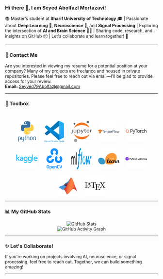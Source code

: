### Hi there 👋, I am Seyed Abolfazl Mortazavi!

📚 Master's student at **Sharif University of Technology** 🎓 | Passionate about **Deep Learning** 🧠, **Neuroscience** 🌟, and **Signal Processing** | Exploring the intersection of **AI and Brain Science** 🤖🧫 | Sharing code, research, and insights on GitHub 📦 | Let's collaborate and learn together! 🚀<br/>

---

### 📧 Contact Me
Are you interested in viewing my resume for a potential position at your company? Many of my projects are freelance and housed in private repositories. Please feel free to reach out via email—I'll be glad to provide access for your review.<br/>
**Email:** Seyyed79Abolfazl@gmail.com<br/>

---

### 🧰 Toolbox
<br/>
<p align="center" style="display: flex; flex-wrap: wrap; justify-content: center; align-items: center; gap: 20px;">
<img src='https://github.com/devicons/devicon/blob/master/icons/python/python-original-wordmark.svg' alt='Python' width= 70px height=70px>
<img src='https://github.com/devicons/devicon/blob/master/icons/vscode/vscode-original-wordmark.svg' alt='VSCode' width= 70px height=70px>
<img src='https://github.com/devicons/devicon/blob/master/icons/jupyter/jupyter-original-wordmark.svg' alt='Jupyter' width= 70px height=70px>
<img src='https://github.com/devicons/devicon/blob/master/icons/tensorflow/tensorflow-original-wordmark.svg' alt='Tensorflow' width= 70px height=70px>
<img src='https://github.com/devicons/devicon/blob/master/icons/pytorch/pytorch-original-wordmark.svg' alt='Pytorch' width= 70px height=70px>
<img src='https://github.com/devicons/devicon/blob/master/icons/kaggle/kaggle-original-wordmark.svg' alt='Kaggle' width= 70px height=70px>
<img src='https://github.com/devicons/devicon/blob/master/icons/opencv/opencv-plain-wordmark.svg' alt='OpenCV' width= 70px height=70px>
<img src='https://github.com/SAMortazavi/SAMortazavi/blob/main/MLFlow.svg' alt='MLflow' width= 70px height=70px>
<img src='https://github.com/SAMortazavi/SAMortazavi/blob/main/scikit-learn.svg' alt='Scikit-learn' width= 70px height=70px>
<img src='https://github.com/SAMortazavi/SAMortazavi/blob/main/pytorch-lightning-seeklogo.svg' alt='PyTorch Lightning' width= 70px height=70px>
<img src='https://github.com/devicons/devicon/blob/master/icons/matlab/matlab-original.svg' alt='MATLAB' width= 70px height=70px>
<img src='https://github.com/devicons/devicon/blob/master/icons/latex/latex-original.svg' alt='LaTeX' width= 70px height=70px>
</p>

----
### 📊 My GitHub Stats

<p align="center">
  <img src="https://github-readme-stats.vercel.app/api?username=SAMortazavi&show_icons=true&theme=radical" alt="GitHub Stats">
  <br/>
  <img src="https://github-readme-activity-graph.vercel.app/graph?username=SAMortazavi&theme=github" alt="GitHub Activity Graph">
</p>

---

### ✨ Let's Collaborate!
If you're working on projects involving AI, neuroscience, or signal processing, feel free to reach out. Together, we can build something amazing!

---

<!--

